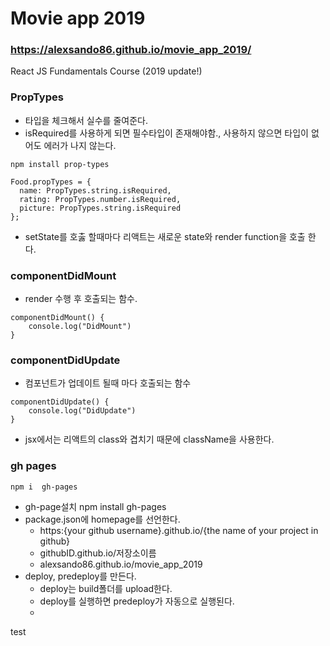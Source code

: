 # Movie app 2019
### https://alexsando86.github.io/movie_app_2019/

React JS Fundamentals Course (2019 update!)

### PropTypes
* 타입을 체크해서 실수를 줄여준다.
* isRequired를 사용하게 되면 필수타입이 존재해야함., 사용하지 않으면 타입이 없어도 에러가 나지 않는다.
``` 
npm install prop-types 
```
``` 
Food.propTypes = {
  name: PropTypes.string.isRequired,
  rating: PropTypes.number.isRequired,
  picture: PropTypes.string.isRequired
};
```

* setState를 호춣 할때마다 리액트는 새로운 state와 render function을 호출 한다.

### componentDidMount
* render 수행 후 호출되는 함수.
```
componentDidMount() {
    console.log("DidMount")
}
```
### componentDidUpdate
* 컴포넌트가 업데이트 될때 마다 호출되는 함수
```
componentDidUpdate() {
    console.log("DidUpdate")
}
```

* jsx에서는 리액트의 class와 겹치기 때문에 className을 사용한다.

### gh pages
```
npm i  gh-pages
```


* gh-page설치 npm install gh-pages
* package.json에 homepage를 선언한다.
  - https:{your github username}.github.io/{the name of your project in github}
  - githubID.github.io/저장소이름
  - alexsando86.github.io/movie_app_2019
* deploy, predeploy를 만든다.
  - deploy는 build폴더를 upload한다.
  - deploy를 실행하면 predeploy가 자동으로 실행된다.
  - 

test